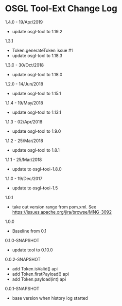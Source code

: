 # OSGL Tool-Ext Change Log

1.4.0 - 19/Apr/2019
* update osgl-tool to 1.19.2

1.3.1
* Token.generateToken issue #1
* update osgl-tool to 1.18.3

1.3.0 - 30/Oct/2018
* update osgl-tool to 1.18.0

1.2.0 - 14/Jun/2018
* update osgl-tool to 1.15.1

1.1.4 - 19/May/2018
- update osgl-tool to 1.13.1

1.1.3 - 02/Apr/2018
- update osgl-tool to 1.9.0

1.1.2 - 25/Mar/2018
- update osgl-tool to 1.8.1

1.1.1 - 25/Mar/2018
- update to osgl-tool-1.8.0

1.1.0 - 19/Dec/2017
- update to osgl-tool-1.5

1.0.1
- take out version range from pom.xml. See https://issues.apache.org/jira/browse/MNG-3092

1.0.0
- Baseline from 0.1

0.1.0-SNAPSHOT
- update tool to 0.10.0

0.0.2-SNAPSHOT
- add Token.isValid() api
- add Token.firstPayload() api
- add Token.payload(int) api

0.0.1-SNAPSHOT
- base version when history log started

